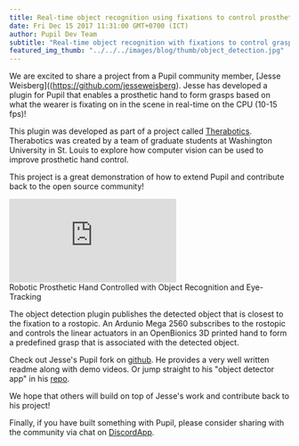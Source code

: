 ```yaml
---
title: Real-time object recognition using fixations to control prosthetic hand
date: Fri Dec 15 2017 11:31:00 GMT+0700 (ICT) 
author: Pupil Dev Team 
subtitle: "Real-time object recognition with fixations to control grasps of a robotic prosthetic hand..."
featured_img_thumb: "../../../images/blog/thumb/object_detection.jpg"
---
```


We are excited to share a project from a Pupil community member, [Jesse Weisberg]((https://github.com/jesseweisberg). Jesse has developed a plugin for Pupil that enables a prosthetic hand to form grasps based on what the wearer is fixating on in the scene in real-time on the CPU (10-15 fps)!

This plugin was developed as part of a project called [Therabotics](https://www.jesseweisberg.com/therabotics/). Therabotics was created by a team of graduate students at Washington University in St. Louis to explore how computer vision can be used to improve prosthetic hand control.

This project is a great demonstration of how to extend Pupil and contribute back to the open source community!

<div class="Feature-video-container-16by9">
  <iframe class="Feature-video u-padTop--2" src="https://www.youtube.com/embed/KYcfLEvbxSc?rel=0" frameborder="0" webkitallowfullscreen mozallowfullscreen allowfullscreen></iframe>
</div>

<div class="small u-padBottom--2">Robotic Prosthetic Hand Controlled with Object Recognition and Eye-Tracking</div>

The object detection plugin publishes the detected object that is closest to the fixation to a rostopic. An Ardunio Mega 2560 subscribes to the rostopic and controls the linear actuators in an OpenBionics 3D printed hand to form a predefined grasp that is associated with the detected object.

Check out Jesse's Pupil fork on [github](https://github.com/jesseweisberg/pupil). He provides a very well written readme along with demo videos. Or jump straight to his "object detector app" in his [repo](https://github.com/jesseweisberg/pupil/tree/master/pupil_src/shared_modules/object_detector_app).

We hope that others will build on top of Jesse's work and contribute back to his project!

Finally, if you have built something with Pupil, please consider sharing with the community via chat on [DiscordApp](https://pupil-labs.com/chat).